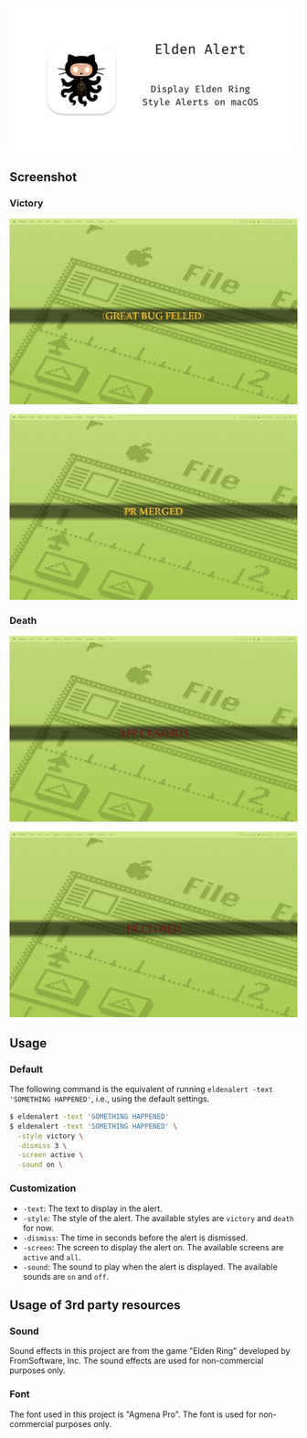 <img src="https://github.com/cocoa-xu/eldenalert/raw/main/assets/repository-open-graph.png" alt="Logo">

## Screenshot
### Victory

![victory-1](assets/victory-1.jpg)

![victory-2](assets/victory-2.jpg)

### Death

![death-1](assets/death-1.jpg)

![death-2](assets/death-2.jpg)

## Usage

### Default

The following command is the equivalent of running `eldenalert -text 'SOMETHING HAPPENED'`, i.e., using the default settings.

```bash
$ eldenalert -text 'SOMETHING HAPPENED'
$ eldenalert -text 'SOMETHING HAPPENED' \
  -style victory \
  -dismiss 3 \
  -screen active \
  -sound on \
```

### Customization

- `-text`: The text to display in the alert.
- `-style`: The style of the alert. The available styles are `victory` and `death` for now.
- `-dismiss`: The time in seconds before the alert is dismissed.
- `-screen`: The screen to display the alert on. The available screens are `active` and `all`.
- `-sound`: The sound to play when the alert is displayed. The available sounds are `on` and `off`.

## Usage of 3rd party resources

### Sound

Sound effects in this project are from the game "Elden Ring" developed by FromSoftware, Inc. The sound effects are used for non-commercial purposes only.

### Font

The font used in this project is "Agmena Pro". The font is used for non-commercial purposes only.

